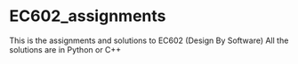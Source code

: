 # EC602_assignments
This is the assignments and solutions to EC602 (Design By Software)
All the solutions are in Python or C++
